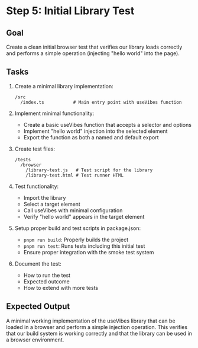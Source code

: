 # Step 5: Initial Library Test

## Goal
Create a clean initial browser test that verifies our library loads correctly and performs a simple operation (injecting "hello world" into the page).

## Tasks
1. Create a minimal library implementation:
   ```
   /src
     /index.ts           # Main entry point with useVibes function
   ```

2. Implement minimal functionality:
   - Create a basic useVibes function that accepts a selector and options
   - Implement "hello world" injection into the selected element
   - Export the function as both a named and default export

3. Create test files:
   ```
   /tests
     /browser
       /library-test.js   # Test script for the library
       /library-test.html # Test runner HTML
   ```

4. Test functionality:
   - Import the library
   - Select a target element
   - Call useVibes with minimal configuration
   - Verify "hello world" appears in the target element

5. Setup proper build and test scripts in package.json:
   - `pnpm run build`: Properly builds the project
   - `pnpm run test`: Runs tests including this initial test
   - Ensure proper integration with the smoke test system

6. Document the test:
   - How to run the test
   - Expected outcome
   - How to extend with more tests

## Expected Output
A minimal working implementation of the useVibes library that can be loaded in a browser and perform a simple injection operation. This verifies that our build system is working correctly and that the library can be used in a browser environment.
